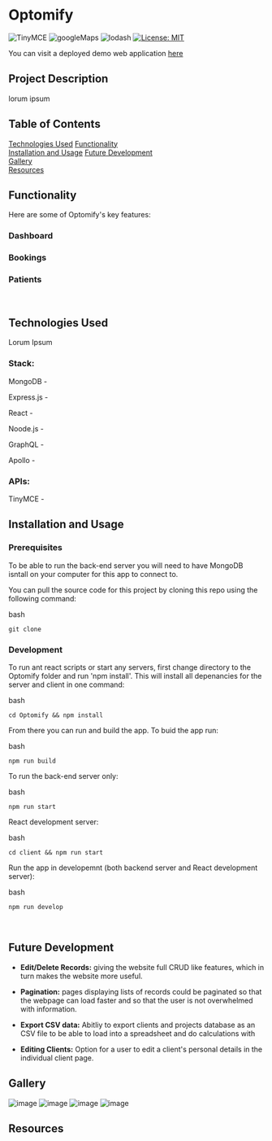 # Optomify

![TinyMCE](https://img.shields.io/badge/API-TinyMCE-Blue)
![googleMaps](https://img.shields.io/badge/API-DomainAPI-Blue)
![lodash](https://img.shields.io/badge/node-lodash-orange)
[![License: MIT](https://img.shields.io/badge/License-MIT-yellow.svg)](https://opensource.org/licenses/MIT)

<!-- ## Deployed web address -->

You can visit a deployed demo web application [here](https://projecthub-crm.herokuapp.com/)
<br>

## Project Description

lorum ipsum
<br>

## Table of Contents

[Technologies Used](#Technologies) 
[Functionality](#Functionality)  
[Installation and Usage](#Installation) 
[Future Development](#Future)  
[Gallery](#Gallery)  
[Resources](#Resources)

<a name="Functionality"></a>

## Functionality
Here are some of Optomify's key features:

### Dashboard

### Bookings

### Patients
<br>

<a name="Technologies"></a>

## Technologies Used

Lorum Ipsum

### Stack:
MongoDB - 

Express.js -

React - 

Noode.js - 

GraphQL - 

Apollo - 

### APIs:

TinyMCE -
<br>

<a name="Installation"></a>

## Installation and Usage

### Prerequisites

To be able to run the back-end server you will need to have MongoDB isntall on your computer for this app to connect to.  

You can pull the source code for this project by cloning this repo using the following command: 

bash 
```
git clone
```

### Development

To run ant react scripts or start any servers, first change directory to the Optomify folder and run 'npm install'. This will install all depenancies for the server and client in one command:

bash 
```
cd Optomify && npm install
```

From there you can run and build the app. To buid the app run:

bash
```
npm run build
```

To run the back-end server only:

bash
```
npm run start
```

React development server:

bash
```
cd client && npm run start
```

Run the app in developemnt (both backend server and React development server):

bash
```
npm run develop
```
<br>

<a name="Future"></a>

## Future Development

- <strong>Edit/Delete Records:</strong> giving the website full CRUD like features, which in turn makes the website more useful.

- <strong>Pagination:</strong> pages displaying lists of records could be paginated so that the webpage can load faster and so that the user is not overwhelmed with information.

- <strong>Export CSV data:</strong> Abitliy to export clients and projects database as an CSV file to be able to load into a spreadsheet and do calculations with
  <br>

- <strong>Editing Clients:</strong> Option for a user to edit a client's personal details in the individual client page.
  <br>

<a name="Gallery"></a>

## Gallery

![image](https://github.com/wilgru/)
![image](https://github.com/wilgru/)
![image](https://github.com/wilgru/)
![image](https://github.com/wilgru/)
<br>

<a name="Resources"></a>

## Resources


